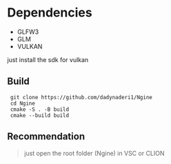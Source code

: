 # Dependencies
- GLFW3
- GLM
- VULKAN

just install the sdk for vulkan
## Build

```
 git clone https://github.com/dadynaderi1/Ngine
 cd Ngine
 cmake -S . -B build
 cmake --build build
```

## Recommendation
> just open the root folder (Ngine) in VSC or CLION
